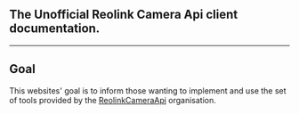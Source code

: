 ## The Unofficial Reolink Camera Api client documentation.

---

## Goal


This websites' goal is to inform those wanting to implement and use the set of tools
provided by the [ReolinkCameraApi](https://github.com/ReolinkCameraApi) organisation.

## 
